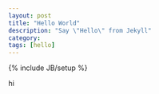 ```yaml
---
layout: post
title: "Hello World"
description: "Say \"Hello\" from Jekyll"
category: 
tags: [hello]
---
```

{% include JB/setup %}

hi